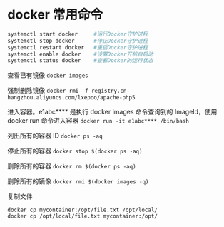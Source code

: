 # docker 常用命令

```sh
systemctl start docker     #运行Docker守护进程
systemctl stop docker      #停止Docker守护进程
systemctl restart docker   #重启Docker守护进程
systemctl enable docker    #设置Docker开机自启动
systemctl status docker    #查看Docker的运行状态
```

查看已有镜像
`docker images`

强制删除镜像
`docker rmi -f registry.cn-hangzhou.aliyuncs.com/lxepoo/apache-php5`

进入容器。e1abc**** 是执行 docker images 命令查询到的 ImageId，使用 docker run 命令进入容器
`docker run -it e1abc**** /bin/bash`

列出所有的容器 ID
`docker ps -aq`

停止所有的容器
`docker stop $(docker ps -aq)`

删除所有的容器
`docker rm $(docker ps -aq)`

删除所有的镜像
`docker rmi $(docker images -q)`

复制文件
```
docker cp mycontainer:/opt/file.txt /opt/local/
docker cp /opt/local/file.txt mycontainer:/opt/
```